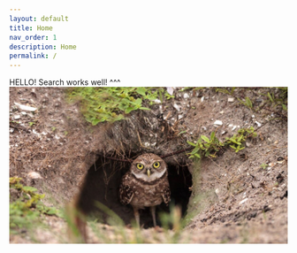 ```yaml
---
layout: default
title: Home
nav_order: 1
description: Home
permalink: /
---
```


HELLO! Search works well! ^^^
![an owl](/assets/images/burrowing_owl.jpeg)
